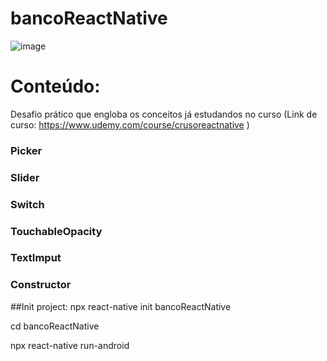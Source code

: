 # bancoReactNative

![image](https://user-images.githubusercontent.com/97065934/169073417-e8c0c789-ef4b-4c16-8a08-6aeb24322c91.png)

# Conteúdo:
Desafio prático que engloba os conceitos já estudandos no curso (Link de curso: https://www.udemy.com/course/crusoreactnative )
### Picker
### Slider
### Switch
### TouchableOpacity
### TextImput
### Constructor

##Init project:
npx react-native init bancoReactNative

cd bancoReactNative

npx react-native run-android
